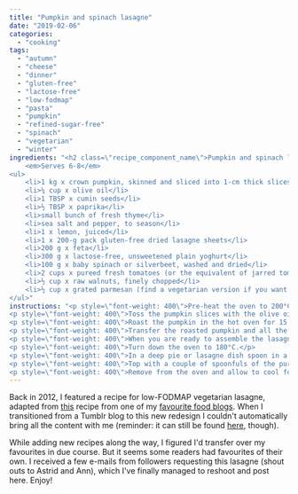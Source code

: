 ```yaml
---
title: "Pumpkin and spinach lasagne"
date: "2019-02-06"
categories: 
  - "cooking"
tags: 
  - "autumn"
  - "cheese"
  - "dinner"
  - "gluten-free"
  - "lactose-free"
  - "low-fodmap"
  - "pasta"
  - "pumpkin"
  - "refined-sugar-free"
  - "spinach"
  - "vegetarian"
  - "winter"
ingredients: "<h2 class=\"recipe_component_name\">Pumpkin and spinach lasagne</h2>
    <em>Serves 6-8</em>
<ul>
 	<li>1 kg x crown pumpkin, skinned and sliced into 1-cm thick slices (note: butternut pumpkin is only allowed in minimal amounts, so choose crown instead. You could also substitute the pumpkin for eggplant)</li>
 	<li>¼ cup x olive oil</li>
 	<li>1 TBSP x cumin seeds</li>
 	<li>½ TBSP x paprika</li>
 	<li>small bunch of fresh thyme</li>
 	<li>sea salt and pepper, to season</li>
 	<li>1 x lemon, juiced</li>
 	<li>1 x 200-g pack gluten-free dried lasagne sheets</li>
 	<li>200 g x feta</li>
 	<li>300 g x lactose-free, unsweetened plain yoghurt</li>
 	<li>100 g x baby spinach or silverbeet, washed and dried</li>
 	<li>2 cups x pureed fresh tomatoes (or the equivalent of jarred tomatoes)</li>
 	<li>½ cup x raw walnuts, finely chopped</li>
 	<li>½ cup x grated parmesan (find a vegetarian version if you want a completely veggie meal)</li>
</ul>"
instructions: "<p style=\"font-weight: 400\">Pre-heat the oven to 200°C.</p>
<p style=\"font-weight: 400\">Toss the pumpkin slices with the olive oil, cumin seeds, paprika and thyme until the pumpkin is well coated. Season with ground sea salt and fresh cracked pepper and transfer to a large roasting tray.</p>
<p style=\"font-weight: 400\">Roast the pumpkin in the hot oven for 15 minutes until soft and golden.</p>
<p style=\"font-weight: 400\">Transfer the roasted pumpkin and all the pan juices to a shallow bowl and drizzle over the lemon juice. Place in the fridge to marinate for at least 30 minutes.</p>
<p style=\"font-weight: 400\">When you are ready to assemble the lasagne cook the pasta sheets in batches in plenty or rapidly boiling water until al-dente (tender) but not overcooked. Crumble the feta into the yoghurt and combine.</p>
<p style=\"font-weight: 400\">Turn down the oven to 180°C.</p>
<p style=\"font-weight: 400\">In a deep pie or lasagne dish spoon in a layer of the feta/yoghurt mix, top with a layer of baby spinach/silverbeet and then a layer of the roasted pumpkin. Top with cooked lasagne sheets.</p>
<p style=\"font-weight: 400\">Top with a couple of spoonfuls of the pureed tomatoes, more feta/yoghurt, baby spinach/silverbeet and pumpkin. Top with another layer of cooked pasta and repeat. Finish by sprinkling the walnuts and parmesan on top, and place in the oven to cook for 35-40 minutes until bubbling and golden on top.</p>
<p style=\"font-weight: 400\">Remove from the oven and allow to cool for a few minutes before cutting into wedges. Serve accompanied with a crisp salad or a side of low-FODMAP vegetables if you prefer.</p>"
---
```

Back in 2012, I featured a recipe for low-FODMAP vegetarian lasagne, adapted from [this](http://veggienumnum.com/2011/07/15/pumpkin-spinach-lasagna/) recipe from one of my [favourite food blogs](http://veggienumnum.com/). When I transitioned from a Tumblr blog to this new redesign I couldn't automatically bring all the content with me (reminder: it can still be found [here](http://cookingwithnothing.tumblr.com/), though).

While adding new recipes along the way, I figured I'd transfer over my favourites in due course. But it seems some readers had favourites of their own. I received a few e-mails from followers requesting this lasagne (shout outs to Astrid and Ann), which I've finally managed to reshoot and post here. Enjoy!
